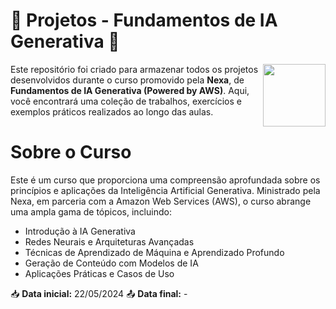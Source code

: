 # 🤖 Projetos - Fundamentos de IA Generativa 🧬


<img src="https://i.imgur.com/TlrNNcE.gif" width="100px" align="right">

Este repositório foi criado para armazenar todos os projetos desenvolvidos durante o curso promovido pela **Nexa**, de **Fundamentos de IA Generativa (Powered by AWS)**. Aqui, você encontrará uma coleção de trabalhos, exercícios e exemplos práticos realizados ao longo das aulas.

# Sobre o Curso
Este é um curso que proporciona uma compreensão aprofundada sobre os princípios e aplicações da Inteligência Artificial Generativa. Ministrado pela Nexa, em parceria com a Amazon Web Services (AWS), o curso abrange uma ampla gama de tópicos, incluindo:

* Introdução à IA Generativa
* Redes Neurais e Arquiteturas Avançadas
* Técnicas de Aprendizado de Máquina e Aprendizado Profundo
* Geração de Conteúdo com Modelos de IA
* Aplicações Práticas e Casos de Uso

📥 **Data inicial:** 22/05/2024
📤 **Data final:** -
